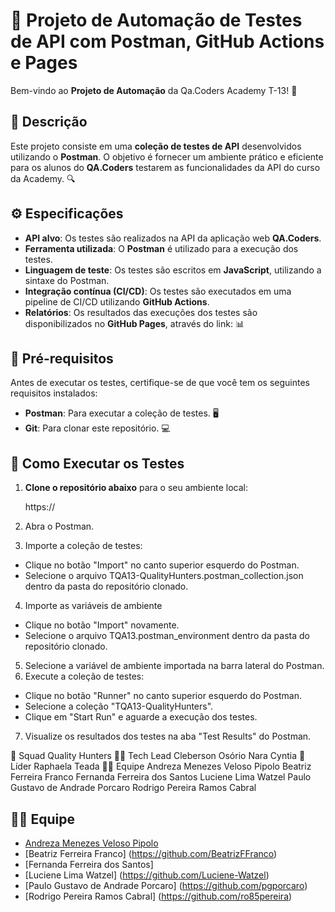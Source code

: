 # 🚀 Projeto de Automação de Testes de API com Postman, GitHub Actions e Pages

Bem-vindo ao **Projeto de Automação** da Qa.Coders Academy T-13! 🎉

## 📜 Descrição

Este projeto consiste em uma **coleção de testes de API** desenvolvidos utilizando o **Postman**. O objetivo é fornecer um ambiente prático e eficiente para os alunos do **QA.Coders** testarem as funcionalidades da API do curso da Academy. 🔍

## ⚙️ Especificações

- **API alvo**: Os testes são realizados na API da aplicação web **QA.Coders**.
- **Ferramenta utilizada**: O **Postman** é utilizado para a execução dos testes.
- **Linguagem de teste**: Os testes são escritos em **JavaScript**, utilizando a sintaxe do Postman.
- **Integração contínua (CI/CD)**: Os testes são executados em uma pipeline de CI/CD utilizando **GitHub Actions**.
- **Relatórios**: Os resultados das execuções dos testes são disponibilizados no **GitHub Pages**, através do link:  📊

## 🔧 Pré-requisitos

Antes de executar os testes, certifique-se de que você tem os seguintes requisitos instalados:

- **Postman**: Para executar a coleção de testes. 🖥️
- **Git**: Para clonar este repositório. 💻

## 📝 Como Executar os Testes

1. **Clone o repositório abaixo** para o seu ambiente local:

   https://

2. Abra o Postman.
3. Importe a coleção de testes:
- Clique no botão "Import" no canto superior esquerdo do Postman.
- Selecione o arquivo TQA13-QualityHunters.postman_collection.json dentro da pasta do repositório clonado.
4. Importe as variáveis de ambiente
- Clique no botão "Import" novamente.
- Selecione o arquivo TQA13.postman_environment dentro da pasta do repositório clonado.
5. Selecione a variável de ambiente importada na barra lateral do Postman.
6. Execute a coleção de testes:
- Clique no botão "Runner" no canto superior esquerdo do Postman.
- Selecione a coleção "TQA13-QualityHunters".
- Clique em "Start Run" e aguarde a execução dos testes.
7. Visualize os resultados dos testes na aba "Test Results" do Postman.

👥 Squad
Quality Hunters
👩‍💻 Tech Lead
Cleberson Osório
Nara Cyntia
👑 Líder
Raphaela Teada
👨‍💻 Equipe
Andreza Menezes Veloso Pipolo 
Beatriz Ferreira Franco
Fernanda Ferreira dos Santos
Luciene Lima Watzel
Paulo Gustavo de Andrade Porcaro
Rodrigo Pereira Ramos Cabral

## 👨‍💻 Equipe
- [Andreza Menezes Veloso Pipolo](https://github.com/andrezapipolo)
- [Beatriz Ferreira Franco] (https://github.com/BeatrizFFranco)
- [Fernanda Ferreira dos Santos] 
- [Luciene Lima Watzel] (https://github.com/Luciene-Watzel)
- [Paulo Gustavo de Andrade Porcaro] (https://github.com/pgporcaro)
- [Rodrigo Pereira Ramos Cabral] (https://github.com/ro85pereira)
